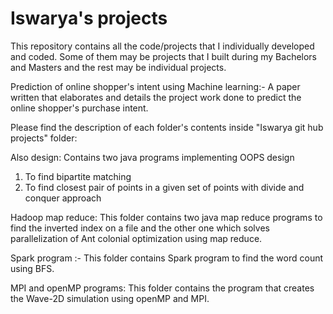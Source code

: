 # Iswarya's projects

This repository contains all the code/projects that I individually developed and coded.
Some of them may be projects that I built during my Bachelors and Masters and the rest may be individual projects.

Prediction of online shopper's intent using Machine learning:- A paper written that elaborates and details the project work done to predict the online shopper's purchase intent.

Please find the description of each folder's contents inside "Iswarya git hub projects" folder:

Also design: Contains two java programs implementing OOPS design
1. To find bipartite matching
2. To find closest pair of points in a given set of points with divide and conquer approach

Hadoop map reduce: This folder contains two java map reduce programs to find the inverted index on a file and the other one which solves parallelization of Ant colonial optimization using map reduce.

Spark program :- This folder contains Spark program to find the word count using BFS.

MPI and openMP programs: This folder contains the program that creates the Wave-2D simulation using openMP and MPI.

